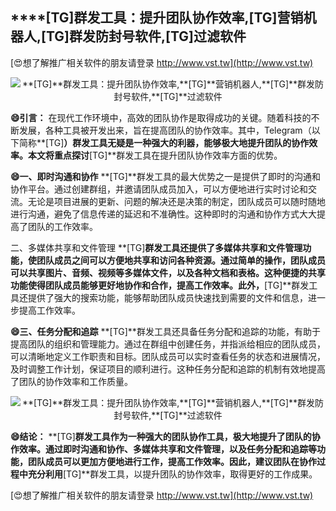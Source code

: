 ## ****[TG]**群发工具：提升团队协作效率,**[TG]**营销机器人,**[TG]**群发防封号软件,**[TG]**过滤软件**

[😍想了解推广相关软件的朋友请登录 http://www.vst.tw](http://www.vst.tw)

 <center><img src="https://vst.tw/MP4/tuiguang/png/4.png" alt="**[TG]**群发工具：提升团队协作效率,**[TG]**营销机器人,**[TG]**群发防封号软件,**[TG]**过滤软件"></center>

**😄引言：**
在现代工作环境中，高效的团队协作是取得成功的关键。随着科技的不断发展，各种工具被开发出来，旨在提高团队的协作效率。其中，Telegram（以下简称**[TG]**）群发工具无疑是一种强大的利器，能够极大地提升团队的协作效率。本文将重点探讨**[TG]**群发工具在提升团队协作效率方面的优势。

**😄一、即时沟通和协作**
**[TG]**群发工具的最大优势之一是提供了即时的沟通和协作平台。通过创建群组，并邀请团队成员加入，可以方便地进行实时讨论和交流。无论是项目进展的更新、问题的解决还是决策的制定，团队成员可以随时随地进行沟通，避免了信息传递的延迟和不准确性。这种即时的沟通和协作方式大大提高了团队的工作效率。

二、多媒体共享和文件管理
**[TG]**群发工具还提供了多媒体共享和文件管理功能，使团队成员之间可以方便地共享和访问各种资源。通过简单的操作，团队成员可以共享图片、音频、视频等多媒体文件，以及各种文档和表格。这种便捷的共享功能使得团队成员能够更好地协作和合作，提高工作效率。此外，**[TG]**群发工具还提供了强大的搜索功能，能够帮助团队成员快速找到需要的文件和信息，进一步提高工作效率。

**😄三、任务分配和追踪**
**[TG]**群发工具还具备任务分配和追踪的功能，有助于提高团队的组织和管理能力。通过在群组中创建任务，并指派给相应的团队成员，可以清晰地定义工作职责和目标。团队成员可以实时查看任务的状态和进展情况，及时调整工作计划，保证项目的顺利进行。这种任务分配和追踪的机制有效地提高了团队的协作效率和工作质量。

 <center><img src="https://vst.tw/MP4/tuiguang/png/8.png" alt="**[TG]**群发工具：提升团队协作效率,**[TG]**营销机器人,**[TG]**群发防封号软件,**[TG]**过滤软件"></center>

**😄结论：**
**[TG]**群发工具作为一种强大的团队协作工具，极大地提升了团队的协作效率。通过即时沟通和协作、多媒体共享和文件管理，以及任务分配和追踪等功能，团队成员可以更加方便地进行工作，提高工作效率。因此，建议团队在协作过程中充分利用**[TG]**群发工具，以提升团队的协作效率，取得更好的工作成果。

[😍想了解推广相关软件的朋友请登录 http://www.vst.tw](http://www.vst.tw)



